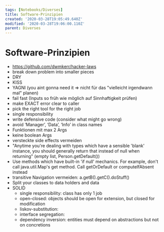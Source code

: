 ```yaml
---
tags: [Notebooks/Diverses]
title: Software-Prinzipien
created: '2020-03-28T19:05:49.640Z'
modified: '2020-03-28T19:06:00.110Z'
parent: Diverses
---
```


# Software-Prinzipien
- https://github.com/dwmkerr/hacker-laws
- break down problem into smaller pieces
- DRY
- KISS
- YAGNI (you aint gonna need it => nicht für das "vielleicht irgendwann mal" planen)
- fail fast (Inputs so früh wie möglich auf Sinnhaftigkeit prüfen)
- make EXACT error clear to caller
- pick the right tool for the right job
- single responsibility
- write defensive code (consider what might go wrong)
- avoid ‘Manager’, ‘Data’, ‘Info’ in class names
- Funktionen mit max 2 Args
- keine boolean Args
- versteckte side effects vermeiden
- "Anytime you're dealing with types which have a sensible 'blank' instance, you should generally return that instead of null when returning" (empty list, Person.getDefault())
- Use methods which have built-in 'if null' mechanics. For example, don't call java.util.Map's get method. Call getOrDefault or computeIfAbsent instead
- transitive Navigation vermeiden: a.getB().getC().doStuff()
- Split your classes to data holders and data 
- SOLID
  - single responsibility: class has only 1 job
  - open-closed: objects should be open for extension, but closed for modification
  - liskov-substitution:
  - interface segregation:
  - dependency inversion: entities must depend on abstractions but not on concretions

